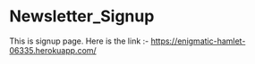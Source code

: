 # Newsletter_Signup
This is signup page.
Here is the link :- https://enigmatic-hamlet-06335.herokuapp.com/
